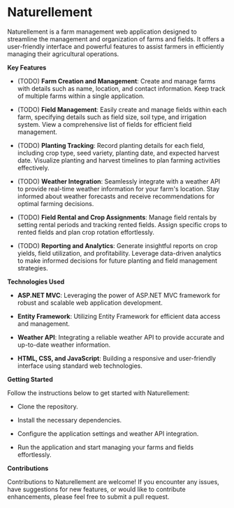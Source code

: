 # Naturellement

Naturellement is a farm management web application designed to streamline the management and organization of farms and fields. 
It offers a user-friendly interface and powerful features to assist farmers in efficiently managing their agricultural operations.

**Key Features**

- (TODO) **Farm Creation and Management**: Create and manage farms with details such as name, location, and contact information. Keep track of multiple farms within a single application.

- (TODO) **Field Management**: Easily create and manage fields within each farm, specifying details such as field size, soil type, and irrigation system. View a comprehensive list of fields for efficient field management.

- (TODO) **Planting Tracking**: Record planting details for each field, including crop type, seed variety, planting date, and expected harvest date. Visualize planting and harvest timelines to plan farming activities effectively.

- (TODO) **Weather Integration**: Seamlessly integrate with a weather API to provide real-time weather information for your farm's location. Stay informed about weather forecasts and receive recommendations for optimal farming decisions.

- (TODO) **Field Rental and Crop Assignments**: Manage field rentals by setting rental periods and tracking rented fields. Assign specific crops to rented fields and plan crop rotation effortlessly.

- (TODO) **Reporting and Analytics**: Generate insightful reports on crop yields, field utilization, and profitability. Leverage data-driven analytics to make informed decisions for future planting and field management strategies.


**Technologies Used**

- **ASP.NET MVC**: Leveraging the power of ASP.NET MVC framework for robust and scalable web application development.

- **Entity Framework**: Utilizing Entity Framework for efficient data access and management.

- **Weather API**: Integrating a reliable weather API to provide accurate and up-to-date weather information.

- **HTML, CSS, and JavaScript**: Building a responsive and user-friendly interface using standard web technologies.


**Getting Started**

Follow the instructions below to get started with Naturellement:

- Clone the repository.

- Install the necessary dependencies.

- Configure the application settings and weather API integration.

- Run the application and start managing your farms and fields effortlessly.


**Contributions**

Contributions to Naturellement are welcome! If you encounter any issues, have suggestions for new features, or would like to contribute enhancements, please feel free to submit a pull request.
